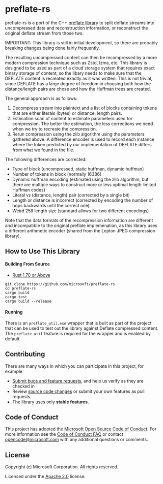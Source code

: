 # preflate-rs
preflate-rs is a port of the C++ [preflate library](https://github.com/deus-libri/preflate/) to split deflate streams into uncompressed data and reconstruction information, or reconstruct the original deflate stream from those two.

IMPORTANT: This library is still in initial development, so there are probably breaking changes being done fairly frequently.

The resulting uncompressed content can then be recompressed by a more modern compression technique such as Zstd, lzma, etc. This library is designed to be used as part of a cloud
storage system that requires exact binary storage of content, so the libary needs to make
sure that the DEFLATE content is recreated exactly as it was written. This is not trivial, since
DEFLATE has a large degree of freedom in choosing both how the distance/length pairs are chose
and how the Huffman trees are created.

The general approach is as follows:
1. Decompress stream into plaintext and a list of blocks containing tokens that are either literals (bytes) or distance, length pairs.
2. Estimation scan of content to estimate parameters used for compression. The better the estimation, the less corrections we need when we try to recreate the compression.
3. Rerun compression using the zlib algorithm using the parameters gathered above. A difference encoder is used to record each instance where the token predicted by our implementation of DEFLATE differs from what we found in the file. 

The following differences are corrected:
- Type of block (uncompressed, static huffman, dynamic huffman)
- Number of tokens in block (normally 16386)
- Dynamic huffman encoding (estimated using the zlib algorithm, but there are multiple ways to construct more or less optimal length limited Huffman codes)
- Literal vs (distance, length) pair (corrected by a single bit)
- Length or distance is incorrect (corrected by encoding the number of hops backwards until the correct one)
- Weird 258 length size (standard allows for two different encodings)

Note that the data formats of the recompression information are different and incompatible to the original preflate implemenation, as this library uses a different arithmetic encoder (shared from the Lepton JPEG compression library).

## How to Use This Library

#### Building From Source

- [Rust 1.70 or Above](https://www.rust-lang.org/tools/install)

```
git clone https://github.com/microsoft/preflate-rs
cd preflate-rs
cargo build
cargo test
cargo build --release
```

#### Running

There is an `preflate_util.exe` wrapper that is built as part of the project that can be used to
test out the library against Deflate compressed content. The `preflate_util` feature is required for the wrapper and is
enabled by default. 

## Contributing

There are many ways in which you can participate in this project, for example:

* [Submit bugs and feature requests](https://github.com/microsoft/preflate-rs/issues), and help us verify as they are checked in
* Review [source code changes](https://github.com/microsoft/preflate-rs/pulls) or submit your own features as pull requests.
* The library uses only **stable features**. 

## Code of Conduct

This project has adopted the [Microsoft Open Source Code of Conduct](https://opensource.microsoft.com/codeofconduct/). For more information see the [Code of Conduct FAQ](https://opensource.microsoft.com/codeofconduct/faq/) or contact [opencode@microsoft.com](mailto:opencode@microsoft.com) with any additional questions or comments.

## License

Copyright (c) Microsoft Corporation. All rights reserved.

Licensed under the [Apache 2.0](LICENSE) license.